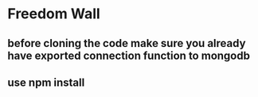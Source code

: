 # Freedom Wall

## before cloning the code make sure you already have exported connection function to mongodb

## use npm install
